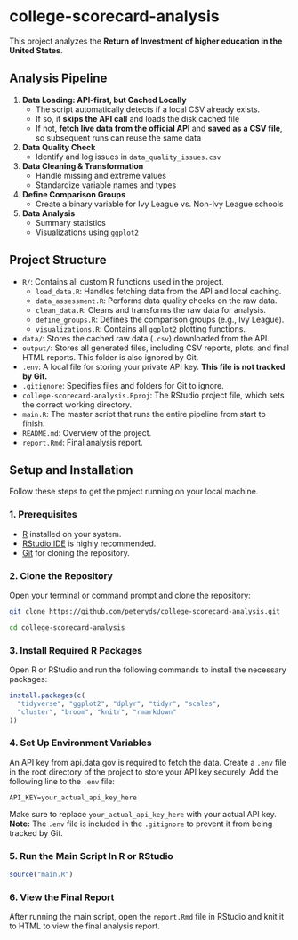 # college-scorecard-analysis

This project analyzes the **Return of Investment of higher education in the United States**.

## Analysis Pipeline 

1.  **Data Loading: API-first, but Cached Locally**
    -   The script automatically detects if a local CSV already exists.
    -   If so, it **skips the API call** and loads the disk cached file
    -   If not, **fetch live data from the official API** and **saved as a CSV file**, so subsequent runs can reuse the same data
2.  **Data Quality Check**
    -   Identify and log issues in `data_quality_issues.csv`
3.  **Data Cleaning & Transformation**
    -   Handle missing and extreme values
    -   Standardize variable names and types
4.  **Define Comparison Groups**
    -   Create a binary variable for Ivy League vs. Non-Ivy League schools
5.  **Data Analysis**
    -   Summary statistics
    -   Visualizations using `ggplot2`

## Project Structure 

-   `R/`: Contains all custom R functions used in the project.
    -   `load_data.R`: Handles fetching data from the API and local caching.
    -   `data_assessment.R`: Performs data quality checks on the raw data.
    -   `clean_data.R`: Cleans and transforms the raw data for analysis.
    -   `define_groups.R`: Defines the comparison groups (e.g., Ivy League).
    -   `visualizations.R`: Contains all `ggplot2` plotting functions.
-   `data/`: Stores the cached raw data (`.csv`) downloaded from the API.
-   `output/`: Stores all generated files, including CSV reports, plots, and final HTML reports. This folder is also ignored by Git.
-   `.env`: A local file for storing your private API key. **This file is not tracked by Git.**
-   `.gitignore`: Specifies files and folders for Git to ignore.
-   `college-scorecard-analysis.Rproj`: The RStudio project file, which sets the correct working directory.
-   `main.R`: The master script that runs the entire pipeline from start to finish.
-   `README.md`: Overview of the project.
-   `report.Rmd`: Final analysis report.

## Setup and Installation 

Follow these steps to get the project running on your local machine.

### 1. Prerequisites

-   [R](https://www.r-project.org/) installed on your system.
-   [RStudio IDE](https://www.rstudio.com/products/rstudio/download/) is highly recommended.
-   [Git](https://git-scm.com/) for cloning the repository.

### 2. Clone the Repository

Open your terminal or command prompt and clone the repository:

``` bash
git clone https://github.com/peteryds/college-scorecard-analysis.git

cd college-scorecard-analysis
```

### 3. Install Required R Packages

Open R or RStudio and run the following commands to install the necessary packages:

``` r
install.packages(c(
  "tidyverse", "ggplot2", "dplyr", "tidyr", "scales",
  "cluster", "broom", "knitr", "rmarkdown"
))
```

### 4. Set Up Environment Variables

An API key from api.data.gov is required to fetch the data. Create a `.env` file in the root directory of the project to store your API key securely. Add the following line to the `.env` file:

```         
API_KEY=your_actual_api_key_here
```

Make sure to replace `your_actual_api_key_here` with your actual API key. **Note:** The `.env` file is included in the `.gitignore` to prevent it from being tracked by Git.

### 5. Run the Main Script In R or RStudio

``` r
source("main.R")
```

### 6. View the Final Report

After running the main script, open the `report.Rmd` file in RStudio and knit it to HTML to view the final analysis report.
